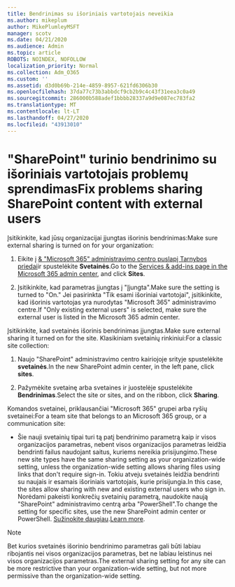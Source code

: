 ```yaml
---
title: Bendrinimas su išoriniais vartotojais neveikia
ms.author: mikeplum
author: MikePlumleyMSFT
manager: scotv
ms.date: 04/21/2020
ms.audience: Admin
ms.topic: article
ROBOTS: NOINDEX, NOFOLLOW
localization_priority: Normal
ms.collection: Adm_O365
ms.custom: ''
ms.assetid: d3d0b69b-214e-4859-8957-621fd6306b30
ms.openlocfilehash: 37da77c73b3abbdcf9cb2b9c4c43f31eea3c0a49
ms.sourcegitcommit: 286000b588adef1bbbb28337a9d9e087ec783fa2
ms.translationtype: MT
ms.contentlocale: lt-LT
ms.lasthandoff: 04/27/2020
ms.locfileid: "43913010"
---
```

# <a name="fix-problems-sharing-sharepoint-content-with-external-users"></a><span data-ttu-id="50283-102">"SharePoint" turinio bendrinimo su išoriniais vartotojais problemų sprendimas</span><span class="sxs-lookup"><span data-stu-id="50283-102">Fix problems sharing SharePoint content with external users</span></span>

<span data-ttu-id="50283-103">Įsitikinkite, kad jūsų organizacijai įjungtas išorinis bendrinimas:</span><span class="sxs-lookup"><span data-stu-id="50283-103">Make sure external sharing is turned on for your organization:</span></span>
  
1. <span data-ttu-id="50283-104">Eikite į [ &amp; "Microsoft 365" administravimo centro puslapį Tarnybos priedai](https://portal.office.com/adminportal/home#/Settings/ServicesAndAddIns)ir spustelėkite **Svetainės**.</span><span class="sxs-lookup"><span data-stu-id="50283-104">Go to the [Services &amp; add-ins page in the Microsoft 365 admin center](https://portal.office.com/adminportal/home#/Settings/ServicesAndAddIns), and click **Sites**.</span></span>
    
2. <span data-ttu-id="50283-105">Įsitikinkite, kad parametras įjungtas į "Įjungta".</span><span class="sxs-lookup"><span data-stu-id="50283-105">Make sure the setting is turned to "On."</span></span> <span data-ttu-id="50283-106">Jei pasirinkta "Tik esami išoriniai vartotojai", įsitikinkite, kad išorinis vartotojas yra nurodytas "Microsoft 365" administravimo centre.</span><span class="sxs-lookup"><span data-stu-id="50283-106">If "Only existing external users" is selected, make sure the external user is listed in the Microsoft 365 admin center.</span></span>
    
<span data-ttu-id="50283-107">Įsitikinkite, kad svetainės išorinis bendrinimas įjungtas.</span><span class="sxs-lookup"><span data-stu-id="50283-107">Make sure external sharing it turned on for the site.</span></span> <span data-ttu-id="50283-108">Klasikiniam svetainių rinkiniui:</span><span class="sxs-lookup"><span data-stu-id="50283-108">For a classic site collection:</span></span>
  
1. <span data-ttu-id="50283-109">Naujo "SharePoint" administravimo centro kairiojoje srityje spustelėkite **svetainės**.</span><span class="sxs-lookup"><span data-stu-id="50283-109">In the new SharePoint admin center, in the left pane, click **sites**.</span></span>
    
2. <span data-ttu-id="50283-110">Pažymėkite svetainę arba svetaines ir juostelėje spustelėkite **Bendrinimas**.</span><span class="sxs-lookup"><span data-stu-id="50283-110">Select the site or sites, and on the ribbon, click **Sharing**.</span></span>
    
<span data-ttu-id="50283-111">Komandos svetainei, priklausančiai "Microsoft 365" grupei arba ryšių svetainei:</span><span class="sxs-lookup"><span data-stu-id="50283-111">For a team site that belongs to an Microsoft 365 group, or a communication site:</span></span>
  
- <span data-ttu-id="50283-112">Šie nauji svetainių tipai turi tą patį bendrinimo parametrą kaip ir visos organizacijos parametras, nebent visos organizacijos parametras leidžia bendrinti failus naudojant saitus, kuriems nereikia prisijungimo.</span><span class="sxs-lookup"><span data-stu-id="50283-112">These new site types have the same sharing setting as your organization-wide setting, unless the organization-wide setting allows sharing files using links that don't require sign-in.</span></span> <span data-ttu-id="50283-113">Tokiu atveju svetainės leidžia bendrinti su naujais ir esamais išoriniais vartotojais, kurie prisijungia.</span><span class="sxs-lookup"><span data-stu-id="50283-113">In this case, the sites allow sharing with new and existing external users who sign in.</span></span> <span data-ttu-id="50283-114">Norėdami pakeisti konkrečių svetainių parametrą, naudokite naują "SharePoint" administravimo centrą arba "PowerShell".</span><span class="sxs-lookup"><span data-stu-id="50283-114">To change the setting for specific sites, use the new SharePoint admin center or PowerShell.</span></span> <span data-ttu-id="50283-115">[Sužinokite daugiau](https://go.microsoft.com/fwlink/?linkid=871863).</span><span class="sxs-lookup"><span data-stu-id="50283-115">[Learn more](https://go.microsoft.com/fwlink/?linkid=871863).</span></span>
    
> [!NOTE]
> <span data-ttu-id="50283-116">Bet kurios svetainės išorinio bendrinimo parametras gali būti labiau ribojantis nei visos organizacijos parametras, bet ne labiau leistinus nei visos organizacijos parametras.</span><span class="sxs-lookup"><span data-stu-id="50283-116">The external sharing setting for any site can be more restrictive than your organization-wide setting, but not more permissive than the organization-wide setting.</span></span> 
  

